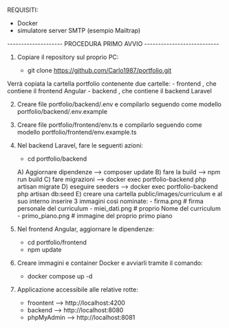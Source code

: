REQUISITI:
- Docker
- simulatore server SMTP (esempio Mailtrap)


-------------------- PROCEDURA PRIMO AVVIO  ---------------------------

1) Copiare il repository sul proprio PC:

    - git clone https://github.com/Carlo1987/portfolio.git

Verrà copiata la cartella portfolio contenente due cartelle:
    - frontend , che contiene il frontend Angular
    - backend , che contiene il backend Laravel

2) Creare file portfolio/backend/.env  e compilarlo seguendo come modello portfolio/backend/.env.example 

3) Creare file portfolio/frontend/env.ts  e compilarlo seguendo come modello portfolio/frontend/env.example.ts

4) Nel backend Laravel, fare le seguenti azioni:
    - cd portfolio/backend

    A) Aggiornare dipendenze  -->  composer update
    B) fare la build  --> npm run build
    C) fare migrazioni  -->  docker exec portfolio-backend php artisan migrate
    D) eseguire seeders  --> docker exec portfolio-backend php artisan db:seed
    E) creare una cartella public/images/curriculum e al suo interno inserire 3 immagini così nominate:
        - firma.png            #  firma personale del curriculum
        - miei_dati.png        #  proprio Nome del curriculum
        - primo_piano.png      #  immagine del proprio primo piano

5) Nel frontend Angular, aggiornare le dipendenze:
    - cd portfolio/frontend
    - npm update

6) Creare immagini e container Docker e avviarli tramite il comando:

    - docker compose up -d

7) Applicazione accessibile alle relative rotte:
    - froontent --> http://localhost:4200
    - backend --> http://localhost:8080
    - phpMyAdmin --> http://localhost:8081



